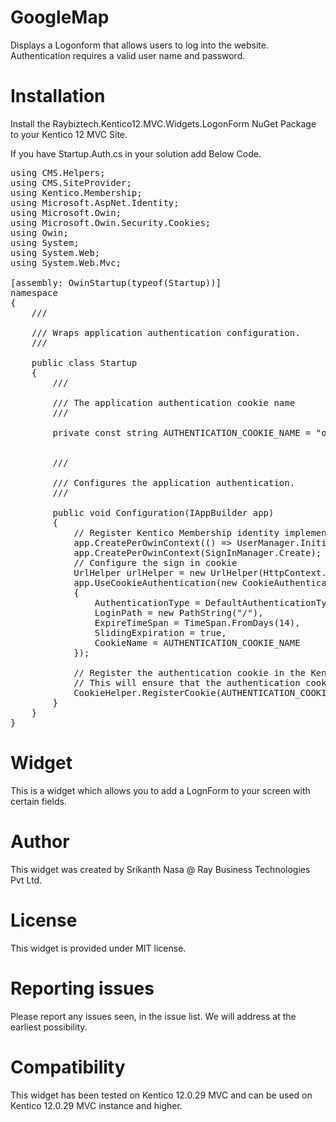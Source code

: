 # GoogleMap

Displays a Logonform that allows users to log into the website. Authentication requires a valid user name and password.

# Installation

Install the Raybiztech.Kentico12.MVC.Widgets.LogonForm NuGet Package to your Kentico 12 MVC Site.

If you have Startup.Auth.cs in your solution add Below Code.

<pre>
using CMS.Helpers;
using CMS.SiteProvider;
using Kentico.Membership;
using Microsoft.AspNet.Identity;
using Microsoft.Owin;
using Microsoft.Owin.Security.Cookies;
using Owin;
using System;
using System.Web;
using System.Web.Mvc;

[assembly: OwinStartup(typeof(Startup))]
namespace <YourSolution Namae>
{
    /// <summary>
    /// Wraps application authentication configuration.
    /// </summary>
    public class Startup
    {
        /// <summary>
        /// The application authentication cookie name
        /// </summary>
        private const string AUTHENTICATION_COOKIE_NAME = "owin.authentication";


        /// <summary>
        /// Configures the application authentication.
        /// </summary>
        public void Configuration(IAppBuilder app)
        {
            // Register Kentico Membership identity implementation
            app.CreatePerOwinContext(() => UserManager.Initialize(app, new UserManager(new UserStore(SiteContext.CurrentSiteName))));
            app.CreatePerOwinContext<SignInManager>(SignInManager.Create);
            // Configure the sign in cookie
            UrlHelper urlHelper = new UrlHelper(HttpContext.Current.Request.RequestContext);
            app.UseCookieAuthentication(new CookieAuthenticationOptions
            {
                AuthenticationType = DefaultAuthenticationTypes.ApplicationCookie,
                LoginPath = new PathString("/"),
                ExpireTimeSpan = TimeSpan.FromDays(14),
                SlidingExpiration = true,
                CookieName = AUTHENTICATION_COOKIE_NAME
            });

            // Register the authentication cookie in the Kentico application and set its cookie level.
            // This will ensure that the authentication cookie will not be removed when a user revokes the tracking consent.
            CookieHelper.RegisterCookie(AUTHENTICATION_COOKIE_NAME, CookieLevel.Essential);
        }
    }
}
</pre>


# Widget

This is a widget which allows you to add a LognForm to your screen with certain fields.

# Author

This widget was created by Srikanth Nasa @ Ray Business Technologies Pvt Ltd.

# License

This widget is provided under MIT license.

# Reporting issues

Please report any issues seen, in the issue list. We will address at the earliest possibility.

# Compatibility

This widget has been tested on Kentico 12.0.29 MVC and can be used on Kentico 12.0.29 MVC instance and higher.
